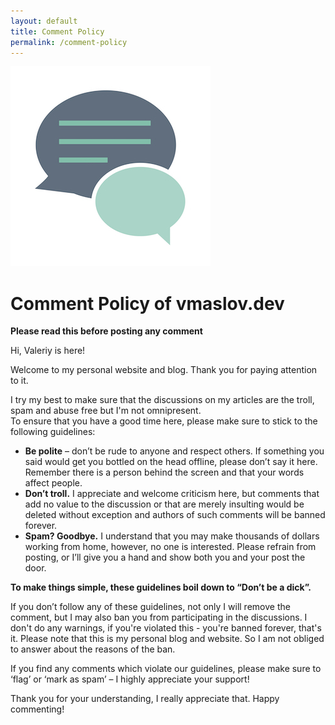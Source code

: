 ```yaml
---
layout: default
title: Comment Policy
permalink: /comment-policy
---
```


<p class="centered">
    <img src="/assets/comment-policy.jpg" alt="Comment Policy" />
</p>

# Comment Policy of vmaslov.dev

**Please read this before posting any comment**

Hi, Valeriy is here!

Welcome to my personal website and blog. Thank you for paying attention to it.

I try my best to make sure that the discussions on my articles are the troll, spam and abuse free but I'm not omnipresent.  
To ensure that you have a good time here, please make sure to stick to the following guidelines:

- **Be polite** – don’t be rude to anyone and respect others. 
If something you said would get you bottled on the head offline, please don’t say it here. 
Remember there is a person behind the screen and that your words affect people.
- **Don’t troll.** I appreciate and welcome criticism here, 
but comments that add no value to the discussion 
or that are merely insulting would be deleted without exception and authors of such comments will be banned forever.
- **Spam? Goodbye.** I understand that you may make thousands of dollars working from home, 
however, no one is interested. 
Please refrain from posting, or I’ll give you a hand and show both you and your post the door.

**To make things simple, these guidelines boil down to “Don’t be a dick”.** 

If you don’t follow any of these guidelines, 
not only I will remove the comment, but I may also ban you from participating in the discussions.
I don't do any warnings, if you're violated this - you're banned forever, that's it.
Please note that this is my personal blog and website.
So I am not obliged to answer about the reasons of the ban.

If you find any comments which violate our guidelines, 
please make sure to ‘flag’ or ‘mark as spam’ – I highly appreciate your support!

Thank you for your understanding, I really appreciate that. Happy commenting!
